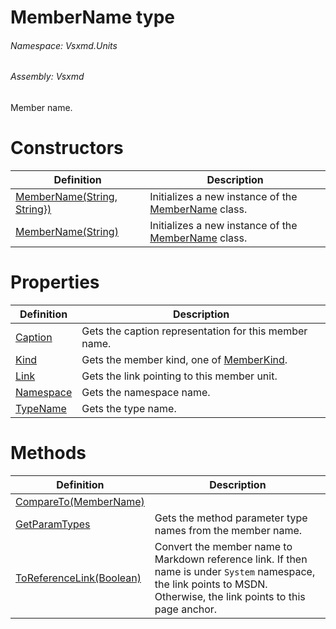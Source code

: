 <a name='T-Vsxmd-Units-MemberName'></a>
# MemberName type

###### Namespace:  Vsxmd.Units

###### Assembly:  Vsxmd

Member name.

# Constructors

| Definition | Description |
|-|-|
| [MemberName(String, String})](/Vsxmd.Units/Constructors.md/#M-Vsxmd-Units-MemberName-#ctor-System-String,System-Collections-Generic-IEnumerable{System-String}-) | Initializes a new instance of the [MemberName](/Vsxmd.Units/MemberName.md/#T-Vsxmd-Units-MemberName) class. |
| [MemberName(String)](/Vsxmd.Units/Constructors.md/#M-Vsxmd-Units-MemberName-#ctor-System-String-) | Initializes a new instance of the [MemberName](/Vsxmd.Units/MemberName.md/#T-Vsxmd-Units-MemberName) class. |

# Properties

| Definition | Description |
|-|-|
| [Caption](/Vsxmd.Units/Caption.md/#P-Vsxmd-Units-MemberName-Caption) | Gets the caption representation for this member name. |
| [Kind](/Vsxmd.Units/Kind.md/#P-Vsxmd-Units-MemberName-Kind) | Gets the member kind, one of [MemberKind](/Vsxmd.Units/MemberKind.md/#T-Vsxmd-Units-MemberKind). |
| [Link](/Vsxmd.Units/Link.md/#P-Vsxmd-Units-MemberName-Link) | Gets the link pointing to this member unit. |
| [Namespace](/Vsxmd.Units/Namespace.md/#P-Vsxmd-Units-MemberName-Namespace) | Gets the namespace name. |
| [TypeName](/Vsxmd.Units/TypeName.md/#P-Vsxmd-Units-MemberName-TypeName) | Gets the type name. |

# Methods

| Definition | Description |
|-|-|
| [CompareTo(MemberName)](/Vsxmd.Units/CompareTo.md/#M-Vsxmd-Units-MemberName-CompareTo-Vsxmd-Units-MemberName-) |  |
| [GetParamTypes](/Vsxmd.Units/GetParamTypes.md/#M-Vsxmd-Units-MemberName-GetParamTypes) | Gets the method parameter type names from the member name. |
| [ToReferenceLink(Boolean)](/Vsxmd.Units/ToReferenceLink.md/#M-Vsxmd-Units-MemberName-ToReferenceLink-System-Boolean-) | Convert the member name to Markdown reference link.  If then name is under `System` namespace, the link points to MSDN.  Otherwise, the link points to this page anchor. |

